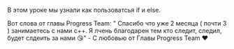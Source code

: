 В этом уроке мы узнали как пользоватсья if и else.

Вот слова от главы Progress Team:
" Спасибо что уже 2 месяца ( почти 3 ) занимаетесь с нами c++. Я лчень благодарен тем кто следит, следил, будет слдеить за нами 😘"
                                                                                               - С любовью от Главы Progress Team ❤
